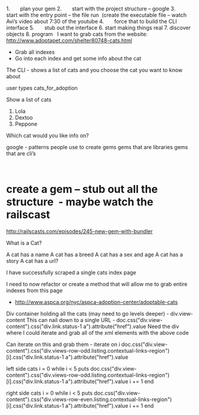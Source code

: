 
1.       plan your gem
2.       start with the project structure – google
3.       start with the entry point – the file run  (create the executable file – watch Avi’s video about 7:30 of the youtube
4.       force that to build the CLI interface
5.       stub out the interface
6.       start making things real
7.       discover objects
8.       program
 
I want to grab cats from the website: http://www.adoptapet.com/shelter80748-cats.html
- Grab all indexes
- Go into each index and get some info about the cat

The CLI - shows a list of cats and you choose the cat you want to know about

user types cats_for_adoption

Show a list of cats

1. Lola
2. Dextoo
3. Peppone

Which cat would you like info on?

 

google - patterns people use to create gems
gems that are libraries
gems that are cli’s 

 


# create a gem – stub out all the structure  - maybe watch the railscast
http://railscasts.com/episodes/245-new-gem-with-bundler
 


What is a Cat?

A cat has a name 
A cat has a breed
A cat has a sex and age
A cat has a story
A cat has a url?



I have successfully scraped a single cats index page 

I need to now refactor or create a method that will allow me to grab entire indexes from this page 
- http://www.aspca.org/nyc/aspca-adoption-center/adoptable-cats

Div container holding all the cats (may need to go levels deeper) - div.view-content
This can nail down to a single URL - doc.css("div.view-content").css("div.link.status-1 a").attribute("href").value
Need the div where I could iterate and grab all of the xml elements with the above code

Can iterate on this and grab them  - iterate on i
doc.css("div.view-content").css("div.views-row-odd.listing.contextual-links-region")[i].css("div.link.status-1 a").attribute("href").value


left side cats
i = 0 
while i < 5
puts doc.css("div.view-content").css("div.views-row-odd.listing.contextual-links-region")[i].css("div.link.status-1 a").attribute("href").value
i += 1 
end

right side cats
i = 0 
while i < 5
puts doc.css("div.view-content").css("div.views-row-even.listing.contextual-links-region")[i].css("div.link.status-1 a").attribute("href").value
i += 1 
end


